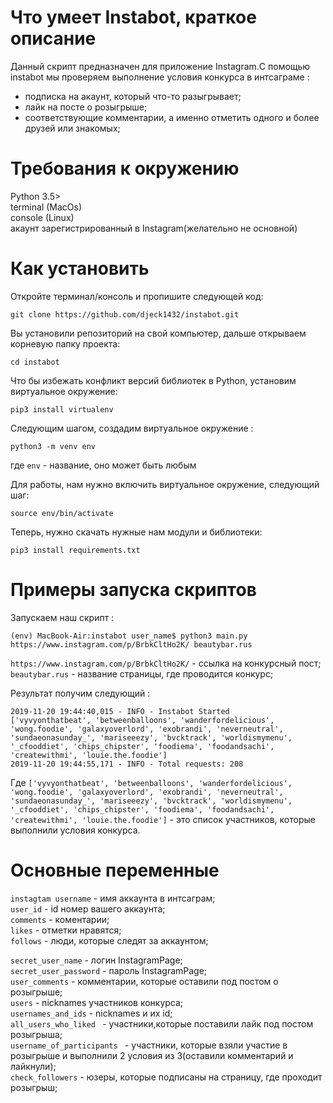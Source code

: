 # Что умеет Instabot, краткое описание 
 Данный скрипт предназначен для приложение Instagram.С помощью instabot мы проверяем выполнение условия конкурса в интсаграме :<br>
<ul>
  <li>подписка на акаунт, который что-то разыгрывает;</li>
  <li>лайк на посте о розыгрыше;</li>
  <li>соответствующие комментарии, а именно отметить одного и более друзей или знакомых;</li>
</ul>

# Требования к окружению
 Python 3.5> <br>
 terminal (MacOs)<br>
 console (Linux) <br>
 акаунт зарегистрированный в Instagram(желательно не основной) 

# Как установить
Откройте терминал/консоль и пропишите следующей код: 

```
git clone https://github.com/djeck1432/instabot.git
```
Вы установили репозиторий на свой компьютер, дальше открываем корневую папку проекта: 
```
cd instabot
```
Что бы избежать конфликт версий библиотек  в Python, установим виртуальное окружение: <br>
```
pip3 install virtualenv
```
Следующим шагом, создадим виртуальное окружение : <br>
```
python3 -m venv env 
```
где ```env``` - название, оно может быть любым <br>

Для работы, нам нужно включить виртуальное окружение, следующий шаг: 

```
source env/bin/activate
```
Теперь, нужно скачать нужные нам модули и библиотеки: 
```
pip3 install requirements.txt
```

# Примеры запуска скриптов
Запускаем наш скрипт :
```
(env) MacBook-Air:instabot user_name$ python3 main.py https://www.instagram.com/p/BrbkCltHo2K/ beautybar.rus
```
```https://www.instagram.com/p/BrbkCltHo2K/``` - ссылка на конкурсный пост; <br>
```beautybar.rus``` - название страницы, где проводится конкурс;

Результат получим следующий : 
```
2019-11-20 19:44:40,015 - INFO - Instabot Started
['vyvyonthatbeat', 'betweenballoons', 'wanderfordelicious', 'wong.foodie', 'galaxyoverlord', 'exobrandi', 'neverneutral', 'sundaeonasunday_', 'mariseeezy', 'bvcktrack', 'worldismymenu', '_cfooddiet', 'chips_chipster', 'foodiema', 'foodandsachi', 'createwithmi', 'louie.the.foodie']
2019-11-20 19:44:55,171 - INFO - Total requests: 208
```
Где ```['vyvyonthatbeat', 'betweenballoons', 'wanderfordelicious', 'wong.foodie', 'galaxyoverlord', 'exobrandi', 'neverneutral', 'sundaeonasunday_', 'mariseeezy', 'bvcktrack', 'worldismymenu', '_cfooddiet', 'chips_chipster', 'foodiema', 'foodandsachi', 'createwithmi', 'louie.the.foodie']``` - это список участников, которые выполнили условия конкурса.

# Основные переменные 

```instagtam username``` - имя аккаунта в интсаграм;<br>
```user_id``` - id номер вашего аккаунта;<br>
```comments``` - коментарии;<br>
```likes```  - отметки нравятся;<br>
```follows``` - люди, которые следят за аккаунтом;






```secret_user_name``` - логин InstagramPage;<br>
```secret_user_password``` - пароль InstagramPage;<br>
```user_comments``` - комментарии, которые оставили под постом о розыгрыше;<br>
 ```users``` - nicknames участников конкурса; <br>
 ```usernames_and_ids``` - nicknames и их id;<br>
 ```all_users_who_liked ``` - участники,которые поставили лайк под постом розыгрыша;<br>
 ```username_of_participants ``` - участники, которые взяли участие в розыгрыше и выполнили 2 условия из 3(оставили комментарий и лайкнули);<br>
```check_followers``` - юзеры, которые подписаны на страницу, где проходит розыгрыш;<br>





 
  
 

